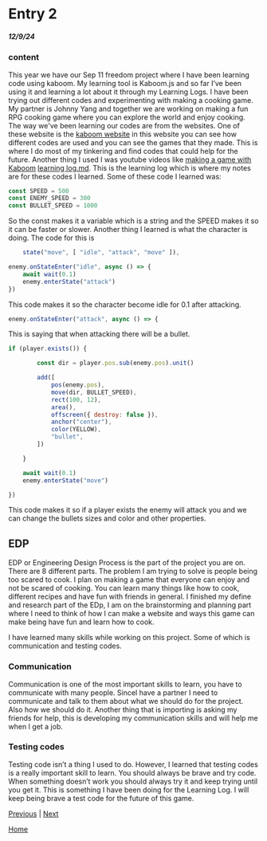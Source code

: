 # Entry 2
##### 12/9/24

### content
This year we have our Sep 11 freedom project where I have been learning code using kaboom. My learning tool is Kaboom.js and so far I’ve been using it and learning a lot about it through my Learning Logs. I have been trying out different codes and experimenting with making a cooking game. My partner is Johnny Yang and together we are working on making a fun RPG cooking game where you can explore the world and enjoy cooking. The way we've been learning our codes are from the websites. One of these website is the [kaboom website](https://kaboomjs.com/) in this website you can see how different codes are used and you can see the games that they made. This is where I do most of my tinkering and find codes that could help for the future. Another thing I used I was youtube videos like [making a game with Kaboom](https://www.youtube.com/watch?v=hgReGsh5xVU) [learning log.md](../tool/learning-log.md). This is the learning log which is where my notes are for these codes I learned. Some of these code I learned was:

`````js
const SPEED = 500
const ENEMY_SPEED = 300
const BULLET_SPEED = 1000
`````
So the const makes it a variable which is a string and the SPEED makes it so it can be faster or slower.
Another thing I learned is what the character is doing. The code for this is 
`````js
	state("move", [ "idle", "attack", "move" ]),
`````
````js
enemy.onStateEnter("idle", async () => {
	await wait(0.1)
	enemy.enterState("attack")
})
````
This code makes it so the character become idle for 0.1 after attacking. 

```js
enemy.onStateEnter("attack", async () => {
```
This is saying that when attacking there will be a bullet. 

`````js
if (player.exists()) {

		const dir = player.pos.sub(enemy.pos).unit()

		add([
			pos(enemy.pos),
			move(dir, BULLET_SPEED),
			rect(100, 12),
			area(),
			offscreen({ destroy: false }),
			anchor("center"),
			color(YELLOW),
			"bullet",
		])

	}

	await wait(0.1)
	enemy.enterState("move")

})
`````
This code makes it so if a player exists the enemy will attack you and we can change the bullets sizes and color and other properties.
   
## EDP 
EDP or Engineering Design Process is the part of the project you are on. There are 8 different parts. The problem I am trying to solve is people being too scared to cook. I plan on making a game that everyone can enjoy and not be scared of cooking. You can learn many things like how to cook, different recipes and have fun with friends in general. I finished my define and research part of the EDp, I am on the brainstorming and planning part where I need to think of how I can make a website and ways this game can make being have fun and learn how to cook.

I have learned many skills while working on this project. Some of which is communication and testing codes.

### Communication 

Communication is one of the most important skills to learn, you have to communicate with many people. SinceI have a partner I need to communicate and talk to them about what we should do for the project. Also how we should do it. Another thing that is importing is asking my friends for help, this is developing my communication skills and will help me when I get a job.



### Testing codes 

Testing code isn’t a thing I used to do. However, I learned that testing codes is a really important skill to learn. You should always be brave and try code. When something doesn’t work you should always try it and keep trying until you get it. This is something I have been doing for the Learning Log. I will keep being brave a test code for the future of this game.




[Previous](entry01.md) | [Next](entry03.md)

[Home](../README.md)
